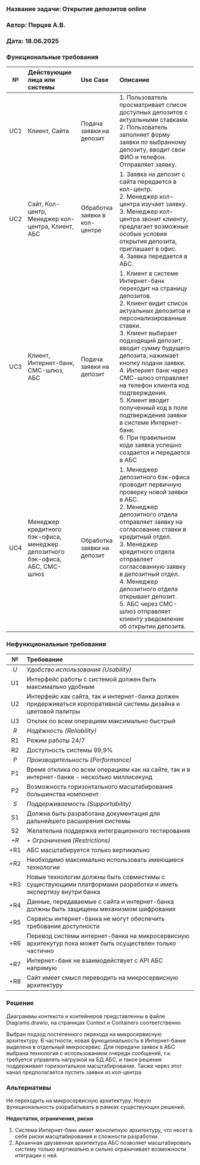 ### <a name="_b7urdng99y53"></a>**Название задачи:** Открытие депозитов online
### <a name="_hjk0fkfyohdk"></a>**Автор:** Перцев А.В.
### <a name="_uanumrh8zrui"></a>**Дата:** 18.06.2025
### <a name="_3bfxc9a45514"></a>**Функциональные требования**

|**№**|**Действующие лица или системы**|**Use Case**|**Описание**|
| :-: | :- | :- | :- |
| UC1 | Клиент, Сайта | Подача заявки на депозит | 1. Пользователь просматривает список доступных депозитов с актуальными ставками.  <br>2. Пользователь заполняет форму заявки по выбранному депозиту, вводит свои ФИО и телефон. Отправляет заявку. |
| UC2 | Сайт, Кол-центр, Менеджер кол-центра, Клиент, АБС | Обработка заявки в кол-центре | 1. Заявка на депозит с сайта передается в кол-центр. <br>2. Менеджер кол-центра изучает заявку. <br>3. Менеджер кол-центра звонит клиенту, предлагает возможные особые условия открытия депозита, приглашает в офис. <br>4. Заявка передается в АБС.|
| UC3 | Клиент, Интернет-банк, СМС-шлюз, АБС | Подача заявки на депозит | 1. Клиент в системе Интернет-банк переходит на страницу депозитов. <br>2. Клиент видит список актуальных депозитов и персонализированные ставки. <br>3. Клиент выбирает подходящий депозит, вводит сумму будущего депозита, нажимает кнопку подачи заявки. <br>4. Интернет банк через СМС-шлюз отправляет на телефон клиента код подтверждения. <br> 5. Клиент вводит полученный код в поле подтверждения заявки в системе Интернет-банк. <br>6. При правильном коде заявка успешно создается и передается в АБС |
| UC4 | Менеджер кредитного бэк-офиса, менеджер депозитного бэк-офиса, АБС, СМС-шлюз | Обработка заявки на депозит | 1. Менеджер депозитного бэк-офиса проводит первичную проверку новой заявки в АБС. <br>2. Менеджер депозитного отдела отправляет заявку на согласование ставки в кредитный отдел. <br>3. Менеджер кредитного отдела отправляет согласованную заявку в депозитный отдел. <br>4. Менеджер депозитного отдела открывает депозит. <br>5. АБС через СМС-шлюз отправляет клиенту уведомление об открытии депозита. |
### <a name="_u8xz25hbrgql"></a>**Нефункциональные требования**

|**№**|**Требование**|
| :-: | :- |
| *U*  | *Удобство использования (Usability)* |              
| U1  | Интерфейс работы с системой должен быть максимально удобным |              
| U2  | Интерфейс как сайта, так и интернет-банка должен придерживаться корпоративной системы дизайна и цветовой палитры |             
| U3  | Отклик по всем операциям максимально быстрый |              
| *R*   | *Надёжность (Reliability)*           |              
| R1  | Режим работы 24/7                  |              
| R2  | Доступность системы 99,9%          |              
| *P*   | *Производительность (Performance)*   |              
| P1  | Время отклика по всем операциям как на сайте, так и в интернет-банке - несколько миллисекунд |              
| P2  | Возможность горизонтального масштабирования большинства компонент |              
| *S*   | *Поддерживаемость (Supportability)*  |              
| S1  | Должна быть разработана документация для дальнейшего расширения системы |              
| S2  | Желательна поддержка интеграционного тестирования | 
| *+R*  | *+ Ограничения (Restrictions)*       |              
| +R1 | АБС масштабируется только вертикально |              
| +R2 | Необходимо максимально использовать имеющиеся технологии |              
| +R3 | Новые технологии должны быть совместимы с существующими платформами разработки и иметь экспертизу внутри банка |
| +R4 | Данные, передаваемые с сайта и интернет-банка должны быть защищены механизмом шифрования |              
| +R5 | Сервисы интернет-банка не могут обеспечить требования доступности |              
| +R6 | Перевод системы интернет-банка на микросервисную архитекутур пока может быть осуществлен только частично |              
| +R7 | Интернет-банк не взаимодействует с API АБС напрямую |               
| +R8 | Сайт имеет смысл переводить на микросервисную архитектуру |

### <a name="_qmphm5d6rvi3"></a>**Решение**
Диаграммы контекста и контейнеров представленны в файле Diagrams.drawio, на страницах Context и Containers соответственно.

Выбран подход постепенного перехода на микросервисную архитектуру. В частности, новая функциональность в Интернет-банке выделена в отдельный микросервис.
Для передачи заявок в АБС выбрана технология с использованием очереди сообщений, т.к. требуется управлять нагрузкой на БД АБС, и такое решение поддерживает горизонтальное масштабирование. 
Также через этот канал предполагается пустить заявки из кол-центра.

### <a name="_bjrr7veeh80c"></a>**Альтернативы**
Не переходить на микросервисную архитектуру. Новую функциональность разрабатывать в рамках существующих решений.

**Недостатки, ограничения, риски**

1. Система Интернет-банк имеет монолитную архитектуру, что несет в себе риски масштабирования и сложности разработки.
2. Архаичная двузвенная архитектура АБС позволяет масштабировать систему только вертикально и сильно ограничивает возможности итеграции с ней.

